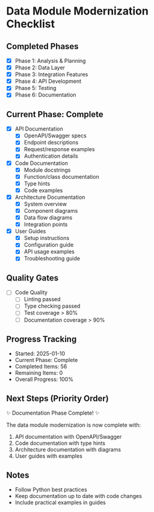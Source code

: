 # Data Module Modernization Checklist

## Completed Phases
- [x] Phase 1: Analysis & Planning
- [x] Phase 2: Data Layer
- [x] Phase 3: Integration Features
- [x] Phase 4: API Development
- [x] Phase 5: Testing
- [x] Phase 6: Documentation

## Current Phase: Complete
- [x] API Documentation
  - [x] OpenAPI/Swagger specs
  - [x] Endpoint descriptions
  - [x] Request/response examples
  - [x] Authentication details

- [x] Code Documentation
  - [x] Module docstrings
  - [x] Function/class documentation
  - [x] Type hints
  - [x] Code examples

- [x] Architecture Documentation
  - [x] System overview
  - [x] Component diagrams
  - [x] Data flow diagrams
  - [x] Integration points

- [x] User Guides
  - [x] Setup instructions
  - [x] Configuration guide
  - [x] API usage examples
  - [x] Troubleshooting guide

## Quality Gates
- [ ] Code Quality
  - [ ] Linting passed
  - [ ] Type checking passed
  - [ ] Test coverage > 80%
  - [ ] Documentation coverage > 90%

## Progress Tracking
- Started: 2025-01-10
- Current Phase: Complete
- Completed Items: 56
- Remaining Items: 0
- Overall Progress: 100%

## Next Steps (Priority Order)
✨ Documentation Phase Complete! ✨

The data module modernization is now complete with:
1. API documentation with OpenAPI/Swagger
2. Code documentation with type hints
3. Architecture documentation with diagrams
4. User guides with examples

## Notes
- Follow Python best practices
- Keep documentation up to date with code changes
- Include practical examples in guides
